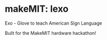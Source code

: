 makeMIT: lexo
===========

Exo - Glove to teach American Sign Language

Built for the MakeMIT hardware hackathon!
